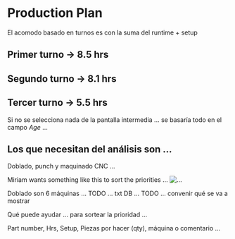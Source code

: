 # Production Plan

El acomodo basado en turnos es con la suma del runtime + setup

## Primer turno -> 8.5 hrs
## Segundo turno -> 8.1 hrs
## Tercer turno -> 5.5 hrs

Si no se selecciona nada de la pantalla intermedia ... se basaría todo en el campo *Age* ...

## Los que necesitan del análisis son ... 
Doblado, punch y maquinado CNC ...

Miriam wants something like this to sort the priorities ... 
![...](docs/imgs/window.png)

Doblado son 6 máquinas ...
TODO ... txt DB ... 
TODO ... convenir qué se va a mostrar 

Qué puede ayudar ... para sortear la prioridad ... 

Part number, Hrs, Setup, Piezas por hacer (qty), máquina o comentario ... 

